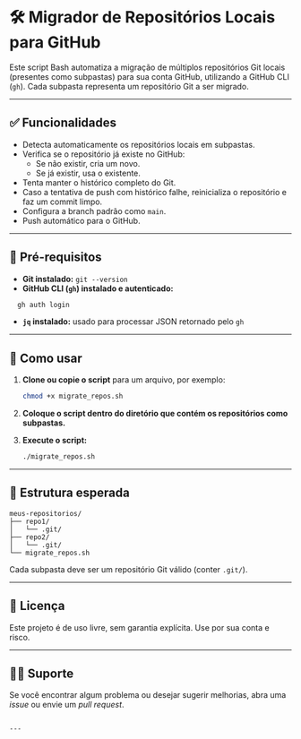 # 🛠️ Migrador de Repositórios Locais para GitHub

Este script Bash automatiza a migração de múltiplos repositórios Git locais (presentes como subpastas) para sua conta GitHub, utilizando a GitHub CLI (`gh`). Cada subpasta representa um repositório Git a ser migrado.

---

## ✅ Funcionalidades

- Detecta automaticamente os repositórios locais em subpastas.
- Verifica se o repositório já existe no GitHub:
  - Se não existir, cria um novo.
  - Se já existir, usa o existente.
- Tenta manter o histórico completo do Git.
- Caso a tentativa de push com histórico falhe, reinicializa o repositório e faz um commit limpo.
- Configura a branch padrão como `main`.
- Push automático para o GitHub.

---

## 🔧 Pré-requisitos

- **Git instalado:** `git --version`
- **GitHub CLI (`gh`) instalado e autenticado:**
```bash
  gh auth login
````

* **`jq` instalado:** usado para processar JSON retornado pelo `gh`

---

## 🚀 Como usar

1. **Clone ou copie o script** para um arquivo, por exemplo:

   ```bash
   chmod +x migrate_repos.sh
   ```

2. **Coloque o script dentro do diretório que contém os repositórios como subpastas.**

3. **Execute o script:**

   ```bash
   ./migrate_repos.sh
   ```

---

## 📁 Estrutura esperada

```
meus-repositorios/
├── repo1/
│   └── .git/
├── repo2/
│   └── .git/
└── migrate_repos.sh
```

Cada subpasta deve ser um repositório Git válido (conter `.git/`).

---

## 📝 Licença

Este projeto é de uso livre, sem garantia explícita. Use por sua conta e risco.

---

## 🙋‍♂️ Suporte

Se você encontrar algum problema ou desejar sugerir melhorias, abra uma *issue* ou envie um *pull request*.

```

---